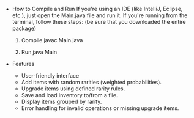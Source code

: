 - How to Compile and Run
If you're using an IDE (like IntelliJ, Eclipse, etc.), just open the Main.java file and run it.
If you're running from the terminal, follow these steps: (be sure that you downloaded the entire package)

  1. Compile
    javac Main.java
  
  2. Run
    java Main

- Features
    * User-friendly interface
    * Add items with random rarities (weighted probabilities).
    * Upgrade items using defined rarity rules.
    * Save and load inventory to/from a file.
    * Display items grouped by rarity.
    * Error handling for invalid operations or missing upgrade items.
